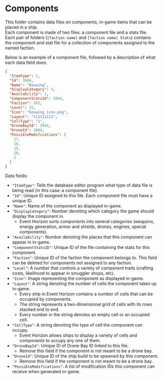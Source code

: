 # Components

This folder contains data files on components, in-game items that can be placed in a ship.   
Each component is made of two files: a component file and a stats file.   
Each pair of folders (`[faction name]` and `[faction name] Stats`) contains the component and stat file for a collection of components assigned to the named faction.

Below is an example of a component file, followed by a description of what each data field does.

```json
{
  "ItemType": 1,
  "Id": 3004,
  "Name": "Boxwing",
  "DisplayCategory": 5,
  "Availability": 2,
  "ComponentStatsId": 3004,
  "Faction": 203,
  "Level": 25,
  "Icon": "boxwing icon.png",
  "Layout": "111111111",
  "CellType": "1",
  "DroneBayId": 3004,
  "DroneId": 3004,
  "PossibleModifications": [
    17,
    18,
    19,
    20,
    2
  ]
}
```

Data fields:
- `"ItemType"`: Tells the database editor program what type of data file is being read (in this case: a component file).
- `"Id"`: Unique ID assigned to this file. Each component file must have a unique ID.
- `"Name"`: Name of the component as displayed in-game.
- `"DisplayCategory"`: Number denoting which category the game should display the component in.
  - Event Horizon sorts components into several categories (weapons, energy generation, armor and shields, drones, engines, special components).
- `"Availability"`: Number denoting the places that this component can appear in in-game.
- `"ComponentStatsID"`: Unique ID of the file containing the stats for this component.
- `"Faction"`: Unique ID of the faction the component belongs to. This field can be deleted for components not assigned to any faction.
- `"Level"`: A number that controls a variety of component traits (crafting costs, likelihood to appear in smuggler shops, etc).
- `"Icon"`: Image representing the component as displayed in-game.
- `"Layout"`: A string denoting the number of cells the component takes up in-game.
  - Every ship in Event Horizon contains a number of cells that can be occupied by components.
  - The string represents a two-dimensional grid of cells with its rows stacked end to end.
  - Every number in the string denotes an empty cell or an occupied cell.
- `"CellType"`: A string denoting the type of cell the component can occupy.
  - Event Horizon allows ships to display a variety of cells and components to occupy any one of them.
- `"DroneBayId"`: Unique ID of Drone Bay ID linked to this file.
  - Remove this field if the component is not meant to be a drone bay.
- `"DroneId"`: Unique ID of the ship build to be spawned by this component.
  - Remove this field if the component is not meant to be a drone bay.
- `"PossibleModifications"`: A list of modification IDs this component can receive when generated in-game.
